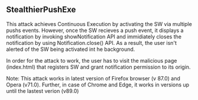 <h2>StealthierPushExe</h2>

This attack achieves Continuous Execution by activating the SW via multiple pushs events. 
However, once the SW recieves a push event, it displays a notification by invoking showNotification API and immidiately closes the notification by using Notification.close() API. As a result, the user isn't alerted of the SW being activated int he background.

In order for the attack to work, the user has to visit the malicious page (index.html) that registers SW and grant notification permission to its origin. 


Note: This attack works in latest version of Firefox browser (v 87.0) and Opera (v71.0). Further, in case of Chrome and Edge, it works in versions up until the lastest verion (v89.0)
